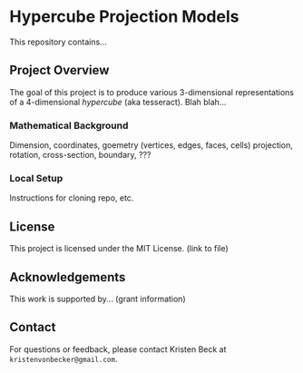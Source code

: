 # Hypercube Projection Models

This repository contains...

## Project Overview

The goal of this project is to produce various 3-dimensional representations of a 4-dimensional *hypercube* 
(aka tesseract). Blah blah...

### Mathematical Background

Dimension, coordinates, goemetry (vertices, edges, faces, cells) projection, rotation, cross-section, boundary, ??? 

### Local Setup

Instructions for cloning repo, etc.

## License

This project is licensed under the MIT License. (link to file)

## Acknowledgements

This work is supported by... (grant information)

## Contact

For questions or feedback, please contact
Kristen Beck at `kristenvonbecker@gmail.com`.